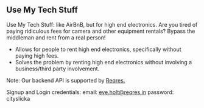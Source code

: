 ## Use My Tech Stuff

Use My Tech Stuff: like AirBnB, but for high end electronics. Are you tired of paying ridiculous fees for camera and other equipment rentals? Bypass the middleman and rent from a real person!

- Allows for people to rent high end electronics, specifically without paying high fees.
- Solves the problem by renting high end electronics without involving a business/third party involvement.

Note: Our backend API is supported by [Reqres.](https://reqres.in/)

Signup and Login credentials:
email: eve.holt@reqres.in
password: cityslicka
